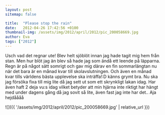 ```yaml
---
layout: post
sitemap: false

title:  "Please stop the rain"
date:   2012-04-26 17:42:56 +0100
thumbnail-img: /assets/img/2012/april/2012/pic_200058669.jpg
author: Eva
tags: ["2012"]
---
```


Usch vad det regnar ute! Blev helt sjöblöt innan jag hade tagit mig hem från stan. Men hur blöt jag än blev så hade jag som ändå ett leende på läpparna. Regn är på något sätt somrigt och gav mig därav en fin sommarlängtan nu när det bara är en månad kvar till skolavslutningen. Och även en månad kvar tills världens bästa upplevelse ska inträffa!:D känns grymt bra. Nu ska jag försöka fixa till mig lite då jag sett ut som ett skrynkligt lakan idag. Har även haft 2 deja vu:s idag vilket betyder att min hjärna inte riktigt har hängt med under dagens gång då jag sovit så lite, även fast jag inte har det.. Aja hejdåååå

![]({{ '/assets/img/2012/april/2012/pic_200058669.jpg'  | relative_url }})

